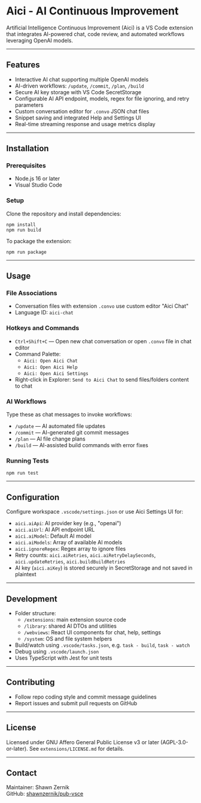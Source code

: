 # Aici - AI Continuous Improvement

Artificial Intelligence Continuous Improvement (Aici) is a VS Code extension that integrates AI-powered chat, code review, and automated workflows leveraging OpenAI models.

---

## Features

- Interactive AI chat supporting multiple OpenAI models
- AI-driven workflows: `/update`, `/commit`, `/plan`, `/build`
- Secure AI key storage with VS Code SecretStorage
- Configurable AI API endpoint, models, regex for file ignoring, and retry parameters
- Custom conversation editor for `.convo` JSON chat files
- Snippet saving and integrated Help and Settings UI
- Real-time streaming response and usage metrics display

---

## Installation

### Prerequisites

- Node.js 16 or later
- Visual Studio Code

### Setup

Clone the repository and install dependencies:

```
npm install
npm run build
```

To package the extension:

```
npm run package
```

---

## Usage

### File Associations

- Conversation files with extension `.convo` use custom editor "Aici Chat"
- Language ID: `aici-chat`

### Hotkeys and Commands

- `Ctrl+Shift+C` — Open new chat conversation or open `.convo` file in chat editor
- Command Palette:
  - `Aici: Open Aici Chat`
  - `Aici: Open Aici Help`
  - `Aici: Open Aici Settings`
- Right-click in Explorer: `Send to Aici Chat` to send files/folders content to chat

### AI Workflows

Type these as chat messages to invoke workflows:

- `/update` — AI automated file updates
- `/commit` — AI-generated git commit messages
- `/plan` — AI file change plans
- `/build` — AI-assisted build commands with error fixes

### Running Tests

```
npm run test
```

---

## Configuration

Configure workspace `.vscode/settings.json` or use Aici Settings UI for:

- `aici.aiApi`: AI provider key (e.g., "openai")
- `aici.aiUrl`: AI API endpoint URL
- `aici.aiModel`: Default AI model
- `aici.aiModels`: Array of available AI models
- `aici.ignoreRegex`: Regex array to ignore files
- Retry counts: `aici.aiRetries`, `aici.aiRetryDelaySeconds`, `aici.updateRetries`, `aici.buildBuildRetries`
- AI key (`aici.aiKey`) is stored securely in SecretStorage and not saved in plaintext

---

## Development

- Folder structure:
  - `/extensions`: main extension source code
  - `/library`: shared AI DTOs and utilities
  - `/webviews`: React UI components for chat, help, settings
  - `/system`: OS and file system helpers
- Build/watch using `.vscode/tasks.json`, e.g. `task - build`, `task - watch`
- Debug using `.vscode/launch.json`
- Uses TypeScript with Jest for unit tests

---

## Contributing

- Follow repo coding style and commit message guidelines
- Report issues and submit pull requests on GitHub

---

## License

Licensed under GNU Affero General Public License v3 or later (AGPL-3.0-or-later). See `extensions/LICENSE.md` for details.

---

## Contact

Maintainer: Shawn Zernik  
GitHub: [shawnzernik/pub-vsce](https://github.com/shawnzernik/pub-vsce)
